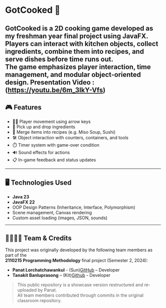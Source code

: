 # GotCooked 🍳

**GotCooked** is a 2D cooking game developed as my freshman year final project using **JavaFX**.  
Players can interact with kitchen objects, collect ingredients, combine them into recipes, and serve dishes before time runs out.  
The game emphasizes player interaction, time management, and modular object-oriented design.
Presentation Video : (https://youtu.be/6m_3IkY-Vfs)
---

## 🎮 Features

- 🧍‍♂️ Player movement using arrow keys
- 🧂 Pick up and drop ingredients
- 🍲 Merge items into recipes (e.g. Miso Soup, Sushi)
- 🛠️ Object interaction with counters, containers, and tools
- ⏱️ Timer system with game-over condition
- 🔊 Sound effects for actions
- 📋 In-game feedback and status updates

---

## 🖥️ Technologies Used

- **Java 23**
- **JavaFX 22**
- OOP Design Patterns (Inheritance, Interface, Polymorphism)
- Scene management, Canvas rendering
- Custom asset loading (images, JSON, sounds)

---

## 👨‍👩‍👧‍👦 Team & Credits

This project was originally developed by the following team members as part of the  
**2110215 Programming Methodology** final project (Semester 2, 2024):

- **Panat Lorchatchawankul** - (Sun)[GitHub](https://github.com/Zeleaj) – Developer 
- **Tanakit Banluprasong** – (Kit)[Github](https://github.com/Tanakit-Kit) - Developer 


> This public repository is a showcase version restructured and re-uploaded by Panat.  
> All team members contributed through commits in the original classroom repository.



